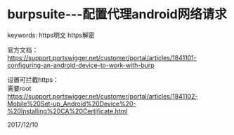 # burpsuite---配置代理android网络请求

keywords: https明文 https解密  

官方文档：  
https://support.portswigger.net/customer/portal/articles/1841101-configuring-an-android-device-to-work-with-burp  

设置可拦截https：  
需要root  
https://support.portswigger.net/customer/portal/articles/1841102-Mobile%20Set-up_Android%20Device%20-%20Installing%20CA%20Certificate.html  


2017/12/10  
